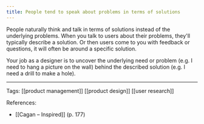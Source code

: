 ```yaml
---
title: People tend to speak about problems in terms of solutions
---
```


People naturally think and talk in terms of solutions instead of the underlying problems.
When you talk to users about their problems, they'll typically describe a solution.
Or then users come to you with feedback or questions, it will often be around a specific solution.

Your job as a designer is to uncover the underlying need or problem (e.g. I need to hang a picture on the wall) behind the described solution (e.g. I need a drill to make a hole).

---

Tags: [[product management]] [[product design]] [[user research]]

References:
- [[Cagan – Inspired]] (p. 177)